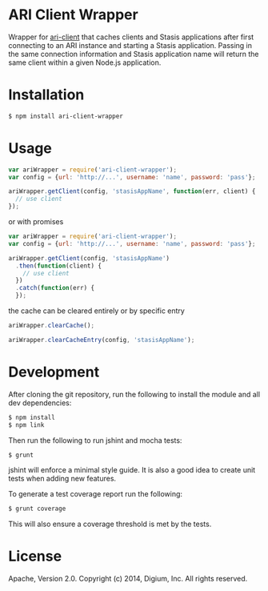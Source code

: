 # ARI Client Wrapper

Wrapper for [ari-client](http://github.com/asterisk/node-ari-client) that caches clients and Stasis applications after first connecting to an ARI instance and starting a Stasis application. Passing in the same connection information and Stasis application name will return the same client within a given Node.js application.

# Installation

```bash
$ npm install ari-client-wrapper
```

# Usage

```JavaScript
var ariWrapper = require('ari-client-wrapper');
var config = {url: 'http://...', username: 'name', password: 'pass'};

ariWrapper.getClient(config, 'stasisAppName', function(err, client) {
  // use client
});
```

or with promises

```JavaScript
var ariWrapper = require('ari-client-wrapper');
var config = {url: 'http://...', username: 'name', password: 'pass'};

ariWrapper.getClient(config, 'stasisAppName')
  .then(function(client) {
    // use client
  })
  .catch(function(err) {
  });
```

the cache can be cleared entirely or by specific entry

```JavaScript
ariWrapper.clearCache();

ariWrapper.clearCacheEntry(config, 'stasisAppName');
```

# Development

After cloning the git repository, run the following to install the module and all dev dependencies:

```bash
$ npm install
$ npm link
```

Then run the following to run jshint and mocha tests:

```bash
$ grunt
```

jshint will enforce a minimal style guide. It is also a good idea to create unit tests when adding new features.

To generate a test coverage report run the following:

```bash
$ grunt coverage
```

This will also ensure a coverage threshold is met by the tests.

# License

Apache, Version 2.0. Copyright (c) 2014, Digium, Inc. All rights reserved.

